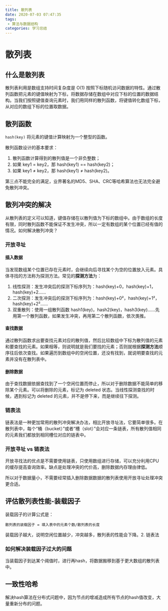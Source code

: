 ```yaml
---
title: 散列表
date: 2020-07-03 07:47:35
tags:
 - 算法与数据结构 
categories: 学习总结
---
```

# 散列表

## 什么是散列表

散列表利用是数组支持时间复杂度是 O(1) 按照下标随机访问数据的特性。通过散列函数把元素的键值映射为下标，将数据存储在数组中对应下标的位置的数据结构。当我们按照键值查询元素时，我们用同样的散列函数，将键值转化数组下标，从对应的数组下标的位置取数据。
<!-- more -->
## 散列函数

`hash(key)` 将元素的键值计算映射为一个整型的函数。

散列函数设计的基本要求：

1. 散列函数计算得到的散列值是一个非负整数；
2. 如果 key1 = key2，那 hash(key1) == hash(key2)；
3. 如果 key1 ≠ key2，那 hash(key1) ≠ hash(key2)。

第三点不能完全的满足，业界著名的MD5、SHA、CRC等哈希算法也无法完全避免散列冲突。

## 散列冲突的解决

从散列表的定义可以知道，键值存储在以散列值为下标的数组中。由于数组的长度有限，同时散列函数不能保证不发生冲突，所以一定有数组的某个位置已经有值的情况。如何解决散列冲突？

### 开放寻址

#### 插入数据

当发现数组某个位置已存在元素时，会继续向后寻找某个为空的位置放入元素。具体寻找的方法称为探测方法。常见的**探测方法**为：

1. 线性探测：发生冲突后的探测下标序列为：hash(key)+0，hash(key)+1，hash(key)+2……
2. 二次探测：发生冲突后的探测下标序列为：hash(key)+0²，hash(key)+1²，hash(key)+2²……
3. 双重散列：使用一组散列函数 hash1(key)，hash2(key)，hash3(key)……先用第一个散列函数，如果发生冲突，再用第二个散列函数，依次类推。

#### 查找数据

通过散列函数求出要查找元素对应的散列值，然后比较数组中下标为散列值的元素和要查找的元素。如果相等，则说明就是我们要找的元素；否则就根据**探测方法**顺序往后依次查找。如果遍历到数组中的空闲位置，还没有找到，就说明要查找的元素并没有在散列表中。

#### 删除数据

由于查找数据依据查找到了一个空闲位置而停止，所以对于删除数据不能简单的移除某个元素。可以将删除的元素，标记为 deleted 状态。当线性探测查找的时候，遇到标记为 deleted 的元素，并不是停下来，而是继续往下探测。

### 链表法

链表法是一种更加常用的散列冲突解决办法，相比开放寻址法，它要简单很多。在散列表中，每个“桶（bucket）”或者“槽（slot）”会对应一条链表，所有散列值相同的元素我们都放到相同槽位对应的链表中。

### 开放寻址 vs 链表法

开放寻找法的优点是不需要使用链表，只使用数组进行存储，可以充分利用CPU的缓存提高查询效率。缺点是处理冲突的代价高，删除数据内存理由律低。

所以对于数据量小，不需要经常插入删除数据数据的散列表使用开放寻址处理冲突更合适。

## 评估散列表性能-装载因子

装载因子的计算公式是：

```散列表的装载因子 = 填入表中的元素个数/散列表的长度```

装载因子越大，说明空闲位置越少，冲突越多，散列表的性能会下降。2. 链表法

### 如何解决装载因子过大的问题

当装载因子到达某个阈值时，进行再hash，将数据搬移到基于更大数组的散列表中。

## 一致性哈希

解决hash算法在分布式问题中，因为节点的增减造成所有节点的hash值改变，大量重新分布的问题。